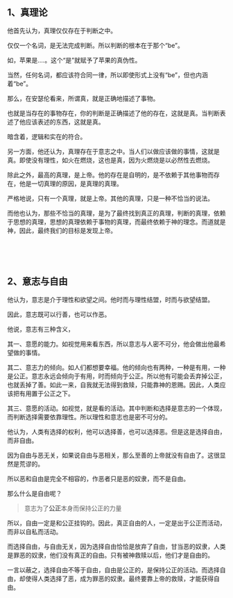 <h2>1、真理论</h2><p data-pid="fes5soe3">他首先认为，真理仅仅存在于判断之中。</p><p data-pid="ndlJuiTM">仅仅一个名词，是无法完成判断。所以判断的根本在于那个“be”。</p><p data-pid="FDfnNwzA">如，苹果是....。这个“是”就赋予了苹果的真伪性。</p><p data-pid="2DNAk14W">当然，任何名词，都应该符合同一律，所以即使形式上没有“be”，但也内涵着“be”。</p><p data-pid="rJ_IKUkr">那么，在安瑟伦看来，所谓真，就是正确地描述了事物。</p><p data-pid="c2iOXJWT">也就是当存在的事物存在，你的判断是正确描述了他的存在，这就是真。当判断表述了他应该表述的东西，这就是真。</p><p data-pid="JU_JV1m8">暗含着，逻辑和实在的符合。</p><p data-pid="dOycjEuV">另一方面，他还认为，真理存在于意志之中。当人们以做应该做的事情，这就是真。即使没有理性，如火在燃烧，这也是真，因为火燃烧是以必然性去燃烧。</p><p data-pid="zYwY0zWJ">除此之外，最高的真理，是上帝。他的存在是自明的，是不依赖于其他事物而存在，他是一切真理的原因，是真理的真理。</p><p data-pid="ShK_0_Rn">严格地说，只有一个真理，就是上帝。其他的真理，只是一种不恰当的说法。</p><p data-pid="hjfLBjGv">而他也认为，那些不恰当的真理，是为了最终找到真正的真理，判断的真理，依赖于思想的真理，思想的真理依赖于事物的真理，而最终依赖于神的理念。而道就是神，因此，最终我们的目标是发现上帝。</p><p><br></p><p><br></p><h2>2、意志与自由</h2><p data-pid="ue8C5qGL">他认为，意志是介于理性和欲望之间。他时而与理性结盟，时而与欲望结盟。</p><p data-pid="dWZw7-Ov">因此，意志既可以行善，也可以作恶。</p><p data-pid="OXLo1Kxq">他说，意志有三种含义，</p><p data-pid="xBsatGfj">其一、意愿的能力。如视觉用来看东西，所以意志与人密不可分，他会做出他最希望做的事情。</p><p data-pid="FvdS7kRI">其二、意志力的倾向。如人们都想要幸福。他的倾向也有两种，一种是有用，一种是公正。意志永远会倾向于有用，时而倾向于公正。所以他有可能会丢弃掉公正，也就丢掉了善。如此一来，自我就无法得到救赎，只能靠神的恩赐。因此，人类应该把有用置于公正之下。</p><p data-pid="0y5F19TI">其三、意愿的活动。如视觉，就是看的活动。其中判断和选择是意志的一个体现，而判断选择需要依靠理性。所以理性和意志也是密不可分的。</p><p data-pid="Za_qgMUW">他认为，人类有选择的权利，他可以选择善，也可以选择恶。但是这是选择自由，而非自由。</p><p data-pid="nAYYKW9-">因为自由与恶无关，如果说自由与恶相关，那么至善的上帝就没有自由了。这很显然是荒谬的。</p><p data-pid="LUVz-Fsd">所以恶和自由是完全不相容的，作恶者只是恶的奴隶，而不是自由。</p><p data-pid="PHpW1lgq">那么什么是自由呢？</p><blockquote data-pid="AGn-AoFa">意志为了<b>公正</b>本身而保持公正的力量</blockquote><p data-pid="8G5pFKvl">所以，自由一定是和公正挂钩的。因此，真正自由的人，一定是出于公正而活动，而非以自私而活动。</p><p data-pid="p-oJN0GK">而选择自由，与自由无关，因为选择自由恰恰是放弃了自由，甘当恶的奴隶，人类是罪恶的奴隶，他们没有真正的自由。只有被神救赎以后，他们才是自由的。</p><p data-pid="WwzmEaLi">一言以蔽之，选择自由不等于自由，自由是公正的，是保持公正的活动。而选择自由，却使得人类选择了恶，成为罪恶的奴隶。最终要靠上帝的救赎，才能获得自由。</p><p></p>